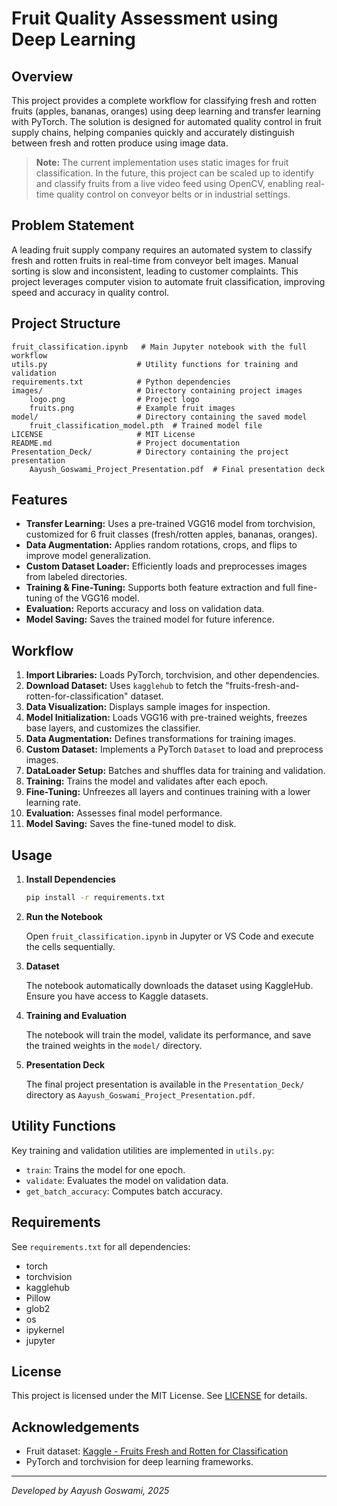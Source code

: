 # Fruit Quality Assessment using Deep Learning

## Overview

This project provides a complete workflow for classifying fresh and rotten fruits (apples, bananas, oranges) using deep learning and transfer learning with PyTorch. The solution is designed for automated quality control in fruit supply chains, helping companies quickly and accurately distinguish between fresh and rotten produce using image data.

> **Note:** The current implementation uses static images for fruit classification. In the future, this project can be scaled up to identify and classify fruits from a live video feed using OpenCV, enabling real-time quality control on conveyor belts or in industrial settings.

## Problem Statement

A leading fruit supply company requires an automated system to classify fresh and rotten fruits in real-time from conveyor belt images. Manual sorting is slow and inconsistent, leading to customer complaints. This project leverages computer vision to automate fruit classification, improving speed and accuracy in quality control.

## Project Structure

```
fruit_classification.ipynb   # Main Jupyter notebook with the full workflow
utils.py                    # Utility functions for training and validation
requirements.txt            # Python dependencies
images/                     # Directory containing project images
    logo.png                # Project logo
    fruits.png              # Example fruit images
model/                      # Directory containing the saved model
    fruit_classification_model.pth  # Trained model file
LICENSE                     # MIT License
README.md                   # Project documentation
Presentation_Deck/          # Directory containing the project presentation
    Aayush_Goswami_Project_Presentation.pdf  # Final presentation deck
```

## Features

- **Transfer Learning:** Uses a pre-trained VGG16 model from torchvision, customized for 6 fruit classes (fresh/rotten apples, bananas, oranges).
- **Data Augmentation:** Applies random rotations, crops, and flips to improve model generalization.
- **Custom Dataset Loader:** Efficiently loads and preprocesses images from labeled directories.
- **Training & Fine-Tuning:** Supports both feature extraction and full fine-tuning of the VGG16 model.
- **Evaluation:** Reports accuracy and loss on validation data.
- **Model Saving:** Saves the trained model for future inference.

## Workflow

1. **Import Libraries:** Loads PyTorch, torchvision, and other dependencies.
2. **Download Dataset:** Uses `kagglehub` to fetch the "fruits-fresh-and-rotten-for-classification" dataset.
3. **Data Visualization:** Displays sample images for inspection.
4. **Model Initialization:** Loads VGG16 with pre-trained weights, freezes base layers, and customizes the classifier.
5. **Data Augmentation:** Defines transformations for training images.
6. **Custom Dataset:** Implements a PyTorch `Dataset` to load and preprocess images.
7. **DataLoader Setup:** Batches and shuffles data for training and validation.
8. **Training:** Trains the model and validates after each epoch.
9. **Fine-Tuning:** Unfreezes all layers and continues training with a lower learning rate.
10. **Evaluation:** Assesses final model performance.
11. **Model Saving:** Saves the fine-tuned model to disk.

## Usage

1. **Install Dependencies**

   ```sh
   pip install -r requirements.txt
   ```

2. **Run the Notebook**

   Open `fruit_classification.ipynb` in Jupyter or VS Code and execute the cells sequentially.

3. **Dataset**

   The notebook automatically downloads the dataset using KaggleHub. Ensure you have access to Kaggle datasets.

4. **Training and Evaluation**

   The notebook will train the model, validate its performance, and save the trained weights in the `model/` directory.

5. **Presentation Deck**

   The final project presentation is available in the `Presentation_Deck/` directory as `Aayush_Goswami_Project_Presentation.pdf`.

## Utility Functions

Key training and validation utilities are implemented in `utils.py`:

- `train`: Trains the model for one epoch.
- `validate`: Evaluates the model on validation data.
- `get_batch_accuracy`: Computes batch accuracy.

## Requirements

See `requirements.txt` for all dependencies:

- torch
- torchvision
- kagglehub
- Pillow
- glob2
- os
- ipykernel
- jupyter

## License

This project is licensed under the MIT License. See [LICENSE](LICENSE) for details.

## Acknowledgements

- Fruit dataset: [Kaggle - Fruits Fresh and Rotten for Classification](https://www.kaggle.com/datasets/sriramr/fruits-fresh-and-rotten-for-classification)
- PyTorch and torchvision for deep learning frameworks.

---
*Developed by Aayush Goswami, 2025*